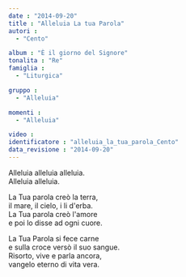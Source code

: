 ```yaml
---
date : "2014-09-20"
title : "Alleluia La tua Parola"
autori : 
  - "Cento"

album : "È il giorno del Signore"
tonalita : "Re"
famiglia : 
  - "Liturgica"

gruppo : 
  - "Alleluia"

momenti : 
  - "Alleluia"

video : 
identificatore : "alleluia_la_tua_parola_Cento"
data_revisione : "2014-09-20"
---
```

  
  
Alleluia alleluia alleluia.  
Alleluia alleluia.  
  
  
La Tua parola creò la terra,  
il mare, il cielo, i li d'erba.  
La Tua parola creò l'amore  
e poi lo disse ad ogni cuore.  
  
  
La Tua Parola si fece carne  
e sulla croce versò il suo sangue.  
Risorto, vive e parla ancora,  
vangelo eterno di vita vera.  
  
  
  
